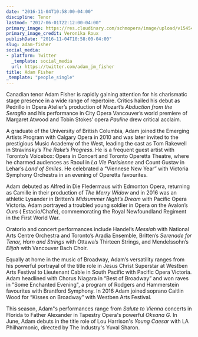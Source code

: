 ```yaml
---
date: "2016-11-04T10:58:00-04:00"
discipline: Tenor
lastmod: "2017-06-01T22:12:00-04:00"
primary_image: https://res.cloudinary.com/schmopera/image/upload/v1545409169/media/webhook-uploads/1495993219347/2017-05-28---Fisher.jpg.jpg
primary_image_credit: Veronika Roux
publishDate: "2016-11-04T10:58:00-04:00"
slug: adam-fisher
social_media:
- platform: Twitter
  _template: social_media
  url: https://twitter.com/adam_jm_fisher
title: Adam Fisher
_template: "people_single"
---
```


Canadian tenor Adam Fisher is rapidly gaining attention for his charismatic stage presence in a wide range of repertoire. Critics hailed his debut as Pedrillo in Opera Atelier’s production of Mozart’s *Abduction from the Seraglio* and his performance in City Opera Vancouver’s world premiere of Margaret Atwood and Tobin Stokes’ opera *Pauline* drew critical acclaim.
 
A graduate of the University of British Columbia, Adam joined the Emerging Artists Program with Calgary Opera in 2010 and was later invited to the prestigious Music Academy of the West, leading the cast as Tom Rakewell in Stravinsky’s *The Rake’s Progress*.  He is a frequent guest artist with Toronto’s Voicebox: Opera in Concert and Toronto Operetta Theatre, where he charmed audiences as Raoul in *La Vie Parisienne* and Count Gustav in Lehar’s *Land of Smiles*. He celebrated a “Viennese New Year” with Victoria Symphony Orchestra in an evening of Operetta favourites.
 
Adam debuted as Alfred in Die Fledermaus with Edmonton Opera, returning as Camille in their production of *The Merry Widow* and in 2016 was an athletic Lysander in Britten’s *Midsummer Night’s Dream* with Pacific Opera Victoria. Adam portrayed a troubled young soldier in Opera on the Avalon’s *Ours* ( Estacio/Chafe),  commemorating the Royal Newfoundland Regiment in the First World War.
 
Oratorio and concert performances include Handel’s *Messiah* with National Arts Centre Orchestra and Toronto’s Aradia Ensemble, Britten’s *Serenade for Tenor, Horn and Strings* with Ottawa’s Thirteen Strings, and Mendelssohn’s *Elijah* with Vancouver Bach Choir.
 
Equally at home in the music of Broadway, Adam’s versatility ranges from his powerful portrayal of the title role in Jesus Christ Superstar at Westben Arts Festival to Lieutenant Cable in South Pacific with Pacific Opera Victoria. Adam headlined with Chorus Niagara in “Best of Broadway” and won raves in "Some Enchanted Evening", a program of Rodgers and Hammerstein favourites with Brantford Symphony. In 2016 Adam joined soprano Caitlin Wood for “Kisses on Broadway” with Westben Arts Festival.
 
This season, Adam"s performances range from *Salute to Vienna* concerts in Florida to Father Alexander in Tapestry Opera's powerful *Oksana G.* In June, Adam debuts in the title role of Lou Harrison's *Young Caesar* with LA Philharmonic, directed by The Industry's Yuval Sharon. 
